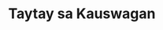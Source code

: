 ---
title: "Taytay sa Kauswagan"
url: /cagayan-de-oro-city/taytay-sa-kauswagan-2/
shop: pawnbroker
---